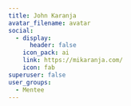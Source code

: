 ```yaml
---
title: John Karanja
avatar_filename: avatar
social:
  - display:
      header: false
    icon_pack: ai
    link: https://mikaranja.com/
    icon: fab
superuser: false
user_groups:
  - Mentee
---
```


